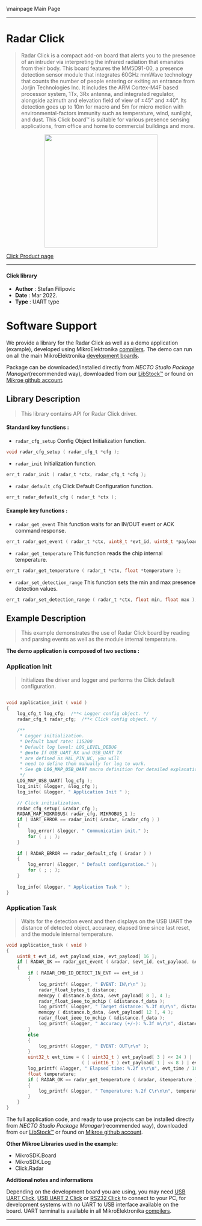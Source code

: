\mainpage Main Page

---
# Radar Click

> Radar Click is a compact add-on board that alerts you to the presence of an intruder via interpreting the infrared radiation that emanates from their body. This board features the MM5D91-00, a presence detection sensor module that integrates 60GHz mmWave technology that counts the number of people entering or exiting an entrance from Jorjin Technologies Inc. It includes the ARM Cortex-M4F based processor system, 1Tx, 3Rx antenna, and integrated regulator, alongside azimuth and elevation field of view of ±45° and ±40°. Its detection goes up to 10m for macro and 5m for micro motion with environmental-factors immunity such as temperature, wind, sunlight, and dust. This Click board™ is suitable for various presence sensing applications, from office and home to commercial buildings and more.

<p align="center">
  <img src="https://download.mikroe.com/images/click_for_ide/radar_click.png" height=300px>
</p>

[Click Product page](https://www.mikroe.com/radar-click)

---


#### Click library

- **Author**        : Stefan Filipovic
- **Date**          : Mar 2022.
- **Type**          : UART type


# Software Support

We provide a library for the Radar Click
as well as a demo application (example), developed using MikroElektronika
[compilers](https://www.mikroe.com/necto-studio).
The demo can run on all the main MikroElektronika [development boards](https://www.mikroe.com/development-boards).

Package can be downloaded/installed directly from *NECTO Studio Package Manager*(recommended way), downloaded from our [LibStock&trade;](https://libstock.mikroe.com) or found on [Mikroe github account](https://github.com/MikroElektronika/mikrosdk_click_v2/tree/master/clicks).

## Library Description

> This library contains API for Radar Click driver.

#### Standard key functions :

- `radar_cfg_setup` Config Object Initialization function.
```c
void radar_cfg_setup ( radar_cfg_t *cfg );
```

- `radar_init` Initialization function.
```c
err_t radar_init ( radar_t *ctx, radar_cfg_t *cfg );
```

- `radar_default_cfg` Click Default Configuration function.
```c
err_t radar_default_cfg ( radar_t *ctx );
```

#### Example key functions :

- `radar_get_event` This function waits for an IN/OUT event or ACK command response.
```c
err_t radar_get_event ( radar_t *ctx, uint8_t *evt_id, uint8_t *payload, uint8_t *payload_size );
```

- `radar_get_temperature` This function reads the chip internal temperature.
```c
err_t radar_get_temperature ( radar_t *ctx, float *temperature );
```

- `radar_set_detection_range` This function sets the min and max presence detection values.
```c
err_t radar_set_detection_range ( radar_t *ctx, float min, float max );
```

## Example Description

> This example demonstrates the use of Radar Click board by reading and parsing events as well as the module internal temperature.

**The demo application is composed of two sections :**

### Application Init

> Initializes the driver and logger and performs the Click default configuration.

```c

void application_init ( void )
{
    log_cfg_t log_cfg;  /**< Logger config object. */
    radar_cfg_t radar_cfg;  /**< Click config object. */

    /** 
     * Logger initialization.
     * Default baud rate: 115200
     * Default log level: LOG_LEVEL_DEBUG
     * @note If USB_UART_RX and USB_UART_TX 
     * are defined as HAL_PIN_NC, you will 
     * need to define them manually for log to work. 
     * See @b LOG_MAP_USB_UART macro definition for detailed explanation.
     */
    LOG_MAP_USB_UART( log_cfg );
    log_init( &logger, &log_cfg );
    log_info( &logger, " Application Init " );

    // Click initialization.
    radar_cfg_setup( &radar_cfg );
    RADAR_MAP_MIKROBUS( radar_cfg, MIKROBUS_1 );
    if ( UART_ERROR == radar_init( &radar, &radar_cfg ) ) 
    {
        log_error( &logger, " Communication init." );
        for ( ; ; );
    }
    
    if ( RADAR_ERROR == radar_default_cfg ( &radar ) )
    {
        log_error( &logger, " Default configuration." );
        for ( ; ; );
    }
    
    log_info( &logger, " Application Task " );
}

```

### Application Task

> Waits for the detection event and then displays on the USB UART the distance of detected object, accuracy, elapsed time since last reset, and the module internal temperature.

```c
void application_task ( void )
{
    uint8_t evt_id, evt_payload_size, evt_payload[ 16 ];
    if ( RADAR_OK == radar_get_event ( &radar, &evt_id, evt_payload, &evt_payload_size ) )
    {
        if ( RADAR_CMD_ID_DETECT_IN_EVT == evt_id )
        {
            log_printf( &logger, " EVENT: IN\r\n" );
            radar_float_bytes_t distance;
            memcpy ( distance.b_data, &evt_payload[ 8 ], 4 );
            radar_float_ieee_to_mchip ( &distance.f_data );
            log_printf( &logger, " Target distance: %.3f m\r\n", distance.f_data );
            memcpy ( distance.b_data, &evt_payload[ 12 ], 4 );
            radar_float_ieee_to_mchip ( &distance.f_data );
            log_printf( &logger, " Accuracy (+/-): %.3f m\r\n", distance.f_data );
        }
        else
        {
            log_printf( &logger, " EVENT: OUT\r\n" );
        }
        uint32_t evt_time = ( ( uint32_t ) evt_payload[ 3 ] << 24 ) | ( ( uint32_t ) evt_payload[ 2 ] << 16 ) | 
                            ( ( uint16_t ) evt_payload[ 1 ] << 8 ) | evt_payload[ 0 ];
        log_printf( &logger, " Elapsed time: %.2f s\r\n", evt_time / 1000.0 );
        float temperature;
        if ( RADAR_OK == radar_get_temperature ( &radar, &temperature ) )
        {
            log_printf( &logger, " Temperature: %.2f C\r\n\n", temperature );
        }
    }
}
```

The full application code, and ready to use projects can be installed directly from *NECTO Studio Package Manager*(recommended way), downloaded from our [LibStock&trade;](https://libstock.mikroe.com) or found on [Mikroe github account](https://github.com/MikroElektronika/mikrosdk_click_v2/tree/master/clicks).

**Other Mikroe Libraries used in the example:**

- MikroSDK.Board
- MikroSDK.Log
- Click.Radar

**Additional notes and informations**

Depending on the development board you are using, you may need
[USB UART Click](https://www.mikroe.com/usb-uart-click),
[USB UART 2 Click](https://www.mikroe.com/usb-uart-2-click) or
[RS232 Click](https://www.mikroe.com/rs232-click) to connect to your PC, for
development systems with no UART to USB interface available on the board. UART
terminal is available in all MikroElektronika
[compilers](https://shop.mikroe.com/compilers).

---
